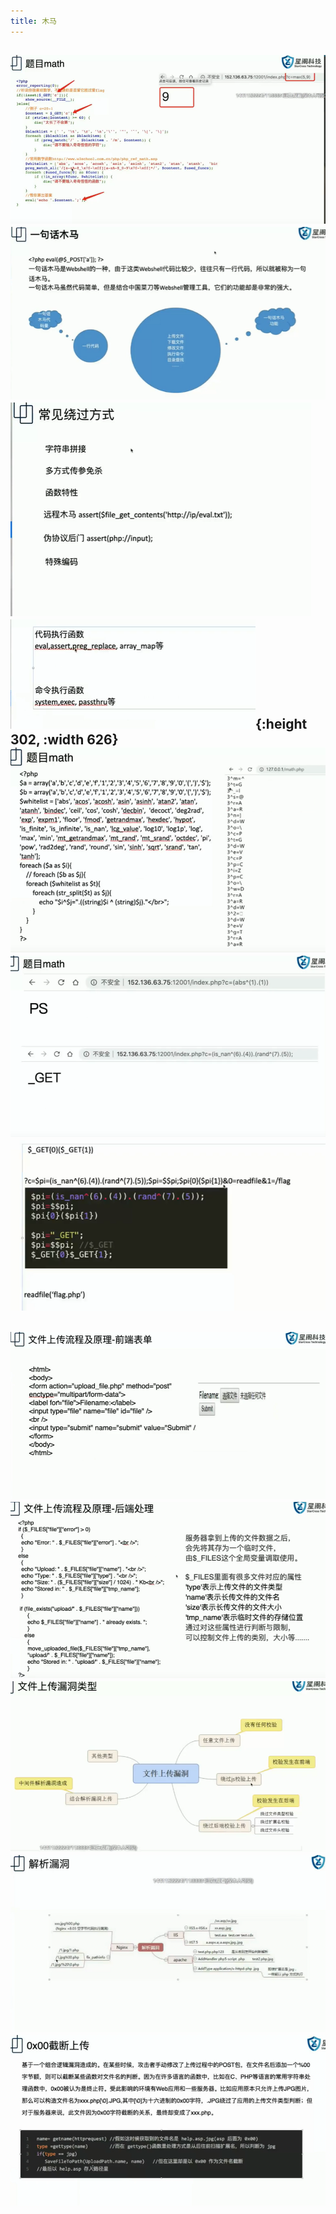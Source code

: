 ```yaml
---
title: 木马
---
```


## ![image.png](/assets/pages_木马_1614222699926_0.png) ![image.png](/assets/pages_木马_1614222376074_0.png) ![image.png](/assets/pages_木马_1614222499529_0.png) ![image.png](/assets/pages_木马_1614222540908_0.png){:height 302, :width 626} ![image.png](/assets/pages_木马_1614222742026_0.png) ![image.png](/assets/pages_木马_1614222781008_0.png) ![image.png](/assets/pages_木马_1614222822301_0.png)
## ![image.png](/assets/pages_木马_1614223007697_0.png) ![image.png](/assets/pages_木马_1614223023264_0.png) ![image.png](/assets/pages_木马_1614223042415_0.png) ![image.png](/assets/pages_木马_1614223196000_0.png) ![image.png](/assets/pages_木马_1614223305587_0.png)
